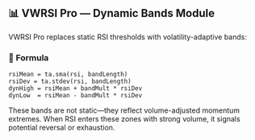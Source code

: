 ## 📊 VWRSI Pro — Dynamic Bands Module

VWRSI Pro replaces static RSI thresholds with volatility-adaptive bands:

### 🔧 Formula
```pine
rsiMean = ta.sma(rsi, bandLength)
rsiDev = ta.stdev(rsi, bandLength)
dynHigh = rsiMean + bandMult * rsiDev
dynLow  = rsiMean - bandMult * rsiDev
```
These bands are not static—they reflect volume-adjusted momentum extremes. When RSI enters these zones with strong volume, it signals potential reversal or exhaustion.
